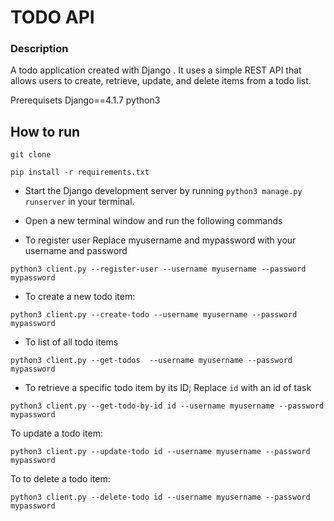 # TODO API

### Description
A todo application created with Django . It uses a simple REST API that allows users to create, retrieve, update, and delete items from a todo list.

Prerequisets
Django==4.1.7
python3

## How to run
```
git clone
```

```
pip install -r requirements.txt
```

* Start the Django development server by running `python3 manage.py runserver` in your terminal.

* Open a new terminal window and run the following commands 

* To register user 
Replace myusername and mypassword with your username and password

```
python3 client.py --register-user --username myusername --password mypassword
```


* To create a new todo item:

```
python3 client.py --create-todo --username myusername --password mypassword
```

* To list of all todo items

```
python3 client.py --get-todos  --username myusername --password mypassword
```

* To retrieve a specific todo item by its ID;
Replace `id` with an id of  task

```
python3 client.py --get-todo-by-id id --username myusername --password mypassword
```

To update a todo item:

```
python3 client.py --update-todo id --username myusername --password mypassword
```

To to delete a todo item:

```
python3 client.py --delete-todo id --username myusername --password mypassword
```



